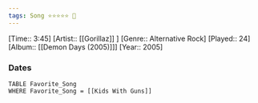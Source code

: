 ```yaml
---
tags: Song ⭐⭐⭐⭐⭐ 💛
---
```

[Time:: 3:45]
[Artist:: [[Gorillaz]] ]
[Genre:: Alternative Rock]
[Played:: 24]
[Album:: [[Demon Days (2005)]]]
[Year:: 2005]
### Dates
````dataview
TABLE Favorite_Song
WHERE Favorite_Song = [[Kids With Guns]]
````